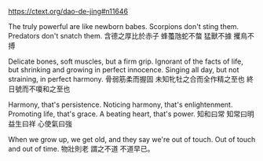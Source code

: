 https://ctext.org/dao-de-jing#n11646

The truly powerful are like newborn babes.
Scorpions don't sting them.
Predators don't snatch them.
含德之厚比於赤子
蜂蠆虺蛇不螫
猛獸不據
攫鳥不搏

Delicate bones, soft muscles, but a firm grip.
Ignorant of the facts of life, but shrinking and growing in perfect innocence.
Singing all day, but not straining, in perfect harmony.
骨弱筋柔而握固
未知牝牡之合而全作精之至也
終日號而不嗄和之至也

Harmony, that's persistence.
Noticing harmony, that's enlightenment.
Promoting life, that's grace.
A beating heart, that's power.
知和曰常
知常曰明
益生曰祥
心使氣曰強

When we grow up, we get old,
and they say we're out of touch.
Out of touch and out of time.
物壯則老
謂之不道
不道早已。
